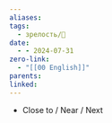 ```yaml
---
aliases: 
tags:
  - зрелость/🌱
date:
  - - 2024-07-31
zero-link:
  - "[[00 English]]"
parents: 
linked:
---
```

- Close to / Near / Next